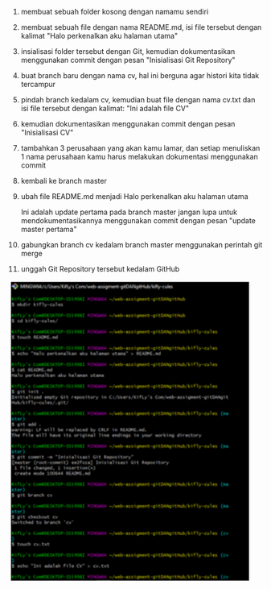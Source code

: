 1. membuat sebuah folder kosong dengan namamu sendiri
>
2. membuat sebuah file dengan nama README.md, isi file tersebut dengan kalimat
"Halo perkenalkan aku halaman utama"
3. insialisasi folder tersebut dengan Git, kemudian dokumentasikan menggunakan commit dengan pesan
"Inisialisasi Git Repository"
4. buat branch baru dengan nama cv, hal ini berguna agar histori kita tidak tercampur
5. pindah branch kedalam cv, kemudian buat file dengan nama cv.txt dan isi file tersebut dengan kalimat:
"Ini adalah file CV"
6. kemudian dokumentasikan menggunakan commit dengan pesan
"Inisialisasi CV"
7. tambahkan 3 perusahaan yang akan kamu lamar, dan setiap menuliskan 1 nama perusahaan kamu harus melakukan dokumentasi menggunakan commit
8. kembali ke branch master
9. ubah file README.md menjadi
Halo perkenalkan aku halaman utama

    Ini adalah update pertama pada branch master
jangan lupa untuk mendokumentasikannya menggunakan commit dengan pesan
"update master pertama"

10. gabungkan branch cv kedalam branch master menggunakan perintah git merge
11. unggah Git Repository tersebut kedalam GitHub

<img src="01-pic-cv-port.png" alt="ss jawabam pertma" height= 600px />
